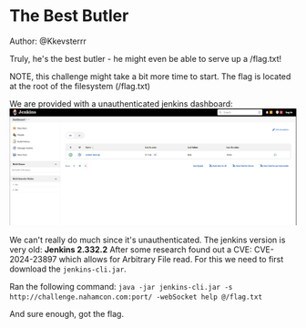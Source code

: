 # The Best Butler
Author: @Kkevsterrr

Truly, he's the best butler - he might even be able to serve up a /flag.txt!

NOTE, this challenge might take a bit more time to start. The flag is located at the root of the filesystem (/flag.txt)


We are provided with a unauthenticated jenkins dashboard:
![alt text](image.png)

We can't really do much since it's unauthenticated.
The jenkins version is very old: **Jenkins 2.332.2**
After some research found out a CVE: CVE-2024-23897 which allows for Arbitrary File read. 
For this we need to first download the `jenkins-cli.jar`.

Ran the following command: `java -jar jenkins-cli.jar -s http://challenge.nahamcon.com:port/ -webSocket help @/flag.txt`

And sure enough, got the flag.